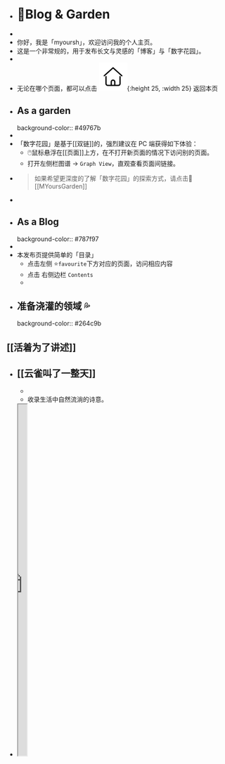 - # 🏡Blog & Garden
-
- 你好，我是「myoursh」，欢迎访问我的个人主页。
- 这是一个非常规的，用于发布长文与灵感的「博客」与「数字花园」。
-
- 无论在哪个页面，都可以点击 ![社区电商 (2).svg](../assets/社区电商_(2)_1660806042714_0.svg){:height 25, :width 25} 返回本页
- ## As a garden
  background-color:: #49767b
-
- 「数字花园」是基于[[双链]]的，强烈建议在 PC 端获得如下体验：
	- 🖱️鼠标悬浮在[[页面]]上方，在不打开新页面的情况下访问别的页面。
	- 打开左侧栏图谱 → `Graph View`，直观查看页面间链接。
- > 如果希望更深度的了解「数字花园」的探索方式，请点击🌷 [[MYoursGarden]]
-
- ## As a Blog
  background-color:: #787f97
-
- 本发布页提供简单的「目录」
	- 点击左侧 ⭐`favourite`下方对应的页面，访问相应内容
	- 点击 右侧边栏 `Contents`
	-
- ## 准备浇灌的领域 💦
  background-color:: #264c9b
## [[活着为了讲述]]
- ## [[云雀叫了一整天]]
	-
	- 收录生活中自然流淌的诗意。
- <iframe src="https://httishere.gitee.io/notion/new/today-shici.html?mode=w" width="20"height="800"></iframe>